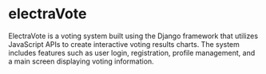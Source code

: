 # electraVote
ElectraVote is a voting system built using the Django framework that utilizes JavaScript APIs to create interactive voting results charts. The system includes features such as user login, registration, profile management, and a main screen displaying voting information.
